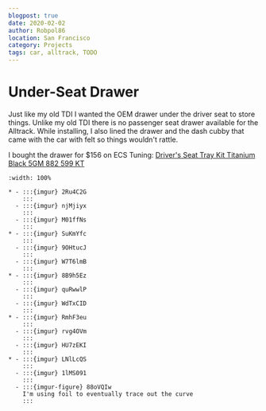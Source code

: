 ```yaml
---
blogpost: true
date: 2020-02-02
author: Robpol86
location: San Francisco
category: Projects
tags: car, alltrack, TODO
---
```


# Under-Seat Drawer

Just like my old TDI I wanted the OEM drawer under the driver seat to store things. Unlike my old TDI there is no passenger
seat drawer available for the Alltrack. While installing, I also lined the drawer and the dash cubby that came with the car
with felt so things wouldn't rattle.

I bought the drawer for $156 on ECS Tuning:
[Driver's Seat Tray Kit Titanium Black 5GM 882 599 KT](https://www.ecstuning.com/b-genuine-volkswagen-audi-parts/drivers-seat-tray-kit-titanium-black/5gm882599kt/)

```{imgur-figure} W7T6lmB
:width: 100%
```

```{list-table}
* - :::{imgur} 2Ru4C2G
    :::
  - :::{imgur} njMjiyx
    :::
  - :::{imgur} M01ffNs
    :::
* - :::{imgur} SuKmYfc
    :::
  - :::{imgur} 9OHtucJ
    :::
  - :::{imgur} W7T6lmB
    :::
* - :::{imgur} 8B9h5Ez
    :::
  - :::{imgur} quRwwlP
    :::
  - :::{imgur} WdTxCID
    :::
* - :::{imgur} RmhF3eu
    :::
  - :::{imgur} rvg4OVm
    :::
  - :::{imgur} HU7zEKI
    :::
* - :::{imgur} LNlLcQS
    :::
  - :::{imgur} 1lMS091
    :::
  - :::{imgur-figure} 88oVQIw
    I'm using foil to eventually trace out the curve
    :::
```

